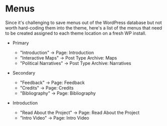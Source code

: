 Menus
=====
Since it's challenging to save menus out of the WordPress database but not worth hard-coding them into the theme, here's a list of the menus that need to be created assigned to each theme location on a fresh WP install.

- Primary
    + "Introduction" -> Page: Introduction
    + "Interactive Maps" -> Post Type Archive: Maps
    + "Political Narratives" -> Post Type Archive: Narratives

- Secondary
    + "Feedback" -> Page: Feedback
    + "Credits" -> Page: Credits
    + "Bibliography" -> Page: Bibliography

- Introduction
    + "Read About the Project" -> Page: Read About the Project
    + "Intro Video" -> Page: Intro Video
